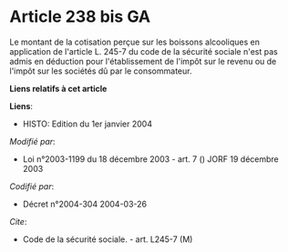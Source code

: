# Article 238 bis GA

Le montant de la cotisation perçue sur les boissons alcooliques en application de l'article L. 245-7 du code de la sécurité
sociale n'est pas admis en déduction pour l'établissement de l'impôt sur le revenu ou de l'impôt sur les sociétés dû par le
consommateur.

**Liens relatifs à cet article**

**Liens**:

  - HISTO: Edition du 1er janvier 2004

_Modifié par_:

  - Loi n°2003-1199 du 18 décembre 2003 - art. 7 () JORF 19 décembre 2003

_Codifié par_:

  - Décret n°2004-304 2004-03-26

_Cite_:

  - Code de la sécurité sociale. - art. L245-7 (M)
